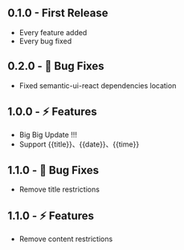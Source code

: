 ## 0.1.0 - First Release
* Every feature added
* Every bug fixed

## 0.2.0 - 🐞 Bug Fixes
* Fixed semantic-ui-react dependencies location

## 1.0.0 - ⚡ Features

* Big Big Update !!!
* Support {{title}}、{{date}}、{{time}}

## 1.1.0 - 🐞 Bug Fixes

* Remove title restrictions

## 1.1.0 - ⚡ Features

* Remove content restrictions
